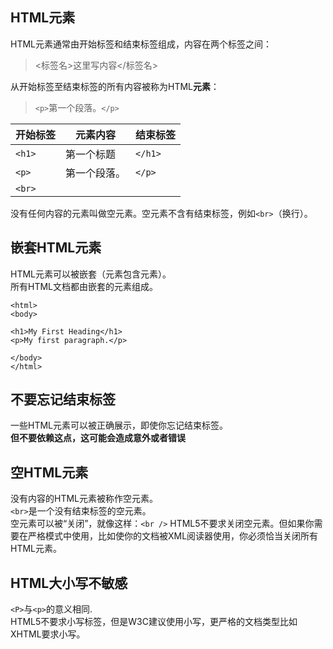 ## HTML元素
HTML元素通常由开始标签和结束标签组成，内容在两个标签之间：
> <标签名>这里写内容</标签名>

从开始标签至结束标签的所有内容被称为HTML**元素**：

> `<p>`第一个段落。`</p>`  

|开始标签|元素内容|结束标签|
|-|-|-|
|`<h1>`|第一个标题|`</h1>`|
|`<p>`|第一个段落。|`</p>`|
|`<br>`|||

没有任何内容的元素叫做空元素。空元素不含有结束标签，例如`<br>`（换行）。
## 嵌套HTML元素
HTML元素可以被嵌套（元素包含元素）。  
所有HTML文档都由嵌套的元素组成。  

```
<html>
<body>

<h1>My First Heading</h1>
<p>My first paragraph.</p>

</body>
</html>
```
## 不要忘记结束标签
一些HTML元素可以被正确展示，即使你忘记结束标签。  
**但不要依赖这点，这可能会造成意外或者错误**
## 空HTML元素
没有内容的HTML元素被称作空元素。  
`<br>`是一个没有结束标签的空元素。  
空元素可以被“关闭”，就像这样：`<br />`
HTML5不要求关闭空元素。但如果你需要在严格模式中使用，比如使你的文档被XML阅读器使用，你必须恰当关闭所有HTML元素。
## HTML大小写不敏感
`<P>`与`<p>`的意义相同.  
HTML5不要求小写标签，但是W3C建议使用小写，更严格的文档类型比如XHTML要求小写。
